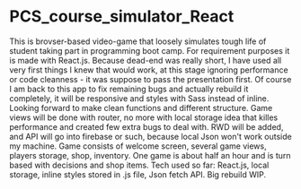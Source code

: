 # PCS_course_simulator_React
This is brovser-based video-game that loosely simulates tough life of student taking part in programming boot camp. 
For requirement purposes it is made with React.js. Because dead-end was really short, I have used all very first things I knew that would work,
at this stage ignoring performance or code cleanness - it was suppose to pass the presentation first. Of course I am back to this app to fix remaining bugs and
actually rebuild it completely, it will be responsive and styles with Sass instead of inline. Looking forward to make clean functions and different structure.
Game views will be done with router, no more with local storage idea that killes performance and created few extra bugs to deal with.
RWD will be added, and API will go into firebase or such, because local Json won't work outside my machine.
Game consists of welcome screen, several game views, players storage, shop, inventory. One game is about half an hour and is turn based with decisions and shop items.
Tech used so far: React.js, local storage, inline styles stored in .js file, Json fetch API. Big rebuild WIP. 

